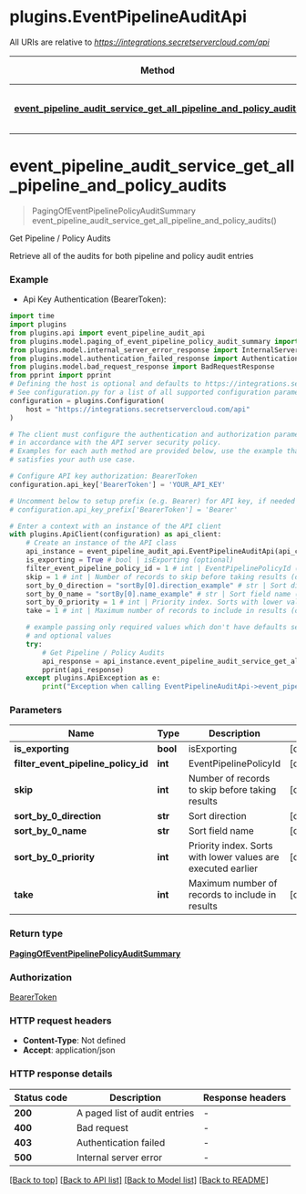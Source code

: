 # plugins.EventPipelineAuditApi

All URIs are relative to *https://integrations.secretservercloud.com/api*

Method | HTTP request | Description
------------- | ------------- | -------------
[**event_pipeline_audit_service_get_all_pipeline_and_policy_audits**](EventPipelineAuditApi.md#event_pipeline_audit_service_get_all_pipeline_and_policy_audits) | **GET** /v1/event-pipeline-audit | Get Pipeline / Policy Audits


# **event_pipeline_audit_service_get_all_pipeline_and_policy_audits**
> PagingOfEventPipelinePolicyAuditSummary event_pipeline_audit_service_get_all_pipeline_and_policy_audits()

Get Pipeline / Policy Audits

Retrieve all of the audits for both pipeline and policy audit entries

### Example

* Api Key Authentication (BearerToken):

```python
import time
import plugins
from plugins.api import event_pipeline_audit_api
from plugins.model.paging_of_event_pipeline_policy_audit_summary import PagingOfEventPipelinePolicyAuditSummary
from plugins.model.internal_server_error_response import InternalServerErrorResponse
from plugins.model.authentication_failed_response import AuthenticationFailedResponse
from plugins.model.bad_request_response import BadRequestResponse
from pprint import pprint
# Defining the host is optional and defaults to https://integrations.secretservercloud.com/api
# See configuration.py for a list of all supported configuration parameters.
configuration = plugins.Configuration(
    host = "https://integrations.secretservercloud.com/api"
)

# The client must configure the authentication and authorization parameters
# in accordance with the API server security policy.
# Examples for each auth method are provided below, use the example that
# satisfies your auth use case.

# Configure API key authorization: BearerToken
configuration.api_key['BearerToken'] = 'YOUR_API_KEY'

# Uncomment below to setup prefix (e.g. Bearer) for API key, if needed
# configuration.api_key_prefix['BearerToken'] = 'Bearer'

# Enter a context with an instance of the API client
with plugins.ApiClient(configuration) as api_client:
    # Create an instance of the API class
    api_instance = event_pipeline_audit_api.EventPipelineAuditApi(api_client)
    is_exporting = True # bool | isExporting (optional)
    filter_event_pipeline_policy_id = 1 # int | EventPipelinePolicyId (optional)
    skip = 1 # int | Number of records to skip before taking results (optional)
    sort_by_0_direction = "sortBy[0].direction_example" # str | Sort direction (optional)
    sort_by_0_name = "sortBy[0].name_example" # str | Sort field name (optional)
    sort_by_0_priority = 1 # int | Priority index. Sorts with lower values are executed earlier (optional)
    take = 1 # int | Maximum number of records to include in results (optional)

    # example passing only required values which don't have defaults set
    # and optional values
    try:
        # Get Pipeline / Policy Audits
        api_response = api_instance.event_pipeline_audit_service_get_all_pipeline_and_policy_audits(is_exporting=is_exporting, filter_event_pipeline_policy_id=filter_event_pipeline_policy_id, skip=skip, sort_by_0_direction=sort_by_0_direction, sort_by_0_name=sort_by_0_name, sort_by_0_priority=sort_by_0_priority, take=take)
        pprint(api_response)
    except plugins.ApiException as e:
        print("Exception when calling EventPipelineAuditApi->event_pipeline_audit_service_get_all_pipeline_and_policy_audits: %s\n" % e)
```


### Parameters

Name | Type | Description  | Notes
------------- | ------------- | ------------- | -------------
 **is_exporting** | **bool**| isExporting | [optional]
 **filter_event_pipeline_policy_id** | **int**| EventPipelinePolicyId | [optional]
 **skip** | **int**| Number of records to skip before taking results | [optional]
 **sort_by_0_direction** | **str**| Sort direction | [optional]
 **sort_by_0_name** | **str**| Sort field name | [optional]
 **sort_by_0_priority** | **int**| Priority index. Sorts with lower values are executed earlier | [optional]
 **take** | **int**| Maximum number of records to include in results | [optional]

### Return type

[**PagingOfEventPipelinePolicyAuditSummary**](PagingOfEventPipelinePolicyAuditSummary.md)

### Authorization

[BearerToken](../README.md#BearerToken)

### HTTP request headers

 - **Content-Type**: Not defined
 - **Accept**: application/json


### HTTP response details

| Status code | Description | Response headers |
|-------------|-------------|------------------|
**200** | A paged list of audit entries |  -  |
**400** | Bad request |  -  |
**403** | Authentication failed |  -  |
**500** | Internal server error |  -  |

[[Back to top]](#) [[Back to API list]](../README.md#documentation-for-api-endpoints) [[Back to Model list]](../README.md#documentation-for-models) [[Back to README]](../README.md)

